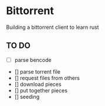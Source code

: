 # Bittorrent
Building a bittorrent client to learn rust

## TO DO
- [ ] parse bencode
- [] parse torrent file
- [] request files from others
- [] download pieces
- [] put together pieces
- [] seeding
